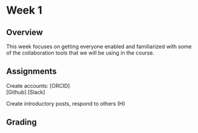 # Week 1 
## Overview
This week focuses on getting everyone enabled and familiarized with some of the collaboration tools that we will be using in the course. 

## Assignments
Create accounts: 
[ORCID]  
[Github]
[Slack] 

Create introductory posts, respond to others (H)

## Grading
